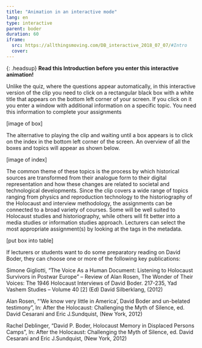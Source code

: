 ```yaml
---
title: "Animation in an interactive mode"
lang: en
type: interactive
parent: boder
duration: 60
iframe:
  src: https://allthingsmoving.com/DB_interactive_2018_07_07/#Intro 
  cover:
---
```


 {: .headsup} 
 **Read this Introduction before you enter this interactive animation!**
            
Unlike the quiz, where the questions appear automatically, in this interactive version of the clip you need to click on a rectangular black box with a white title that appears on the bottom left corner of your screen. If you click on it you enter a window with additional information on a specific topic. You need this information to complete your assignments
 
  [image of box]
 
The alternative to playing the clip and waiting until a box appears is to click on the index in the bottom left corner of the screen. An overview of all the boxes and topics will appear as shown below.

  [image of index]

The common theme of these topics is the process by which historical sources are transformed from their analogue form to their digital representation and how these changes are related to societal and technological developments. Since the clip covers a wide range of topics ranging from physics and reproduction technology to the historiography of the Holocaust and interview methodology, the assignments can be connected to a broad variety of courses. Some will be well suited to Holocaust studies and historiography, while others will fit better into a media studies or information studies approach. Lecturers can select the most appropriate assignment(s) by looking at the tags in the metadata.

  [put box into table]

If lecturers or students want to do some preparatory reading on David Boder, they can choose one or more of the following key publications:

Simone Gigliotti, “The Voice As a Human Document: Listening to Holocaust Survivors in Postwar Europe” – Review of Alan Rosen, The Wonder of Their Voices: The 1946 Holocaust Interviews of David Boder. 217-235, Yad Vashem Studies – Volume 40 [2] (Ed) David Silberklang, (2012)

Alan Rosen, “‘We know very little in America’, David Boder and un-belated testimony”, In: After the Holocaust: Challenging the Myth of Silence, ed. David Cesarani and Eric J.Sundquist, (New York, 2012)

Rachel Deblinger, “David P. Boder, Holocaust Memory in Displaced Persons Camps”, In: After the Holocaust: Challenging the Myth of Silence, ed. David Cesarani and Eric J.Sundquist, (New York, 2012)

<!-- more -->
